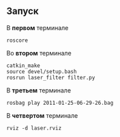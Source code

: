 ## Запуск

В **первом** терминале
```
roscore
```

Во **втором** терминале
```
catkin_make
source devel/setup.bash
rosrun laser_filter filter.py
```

В **третьем** терминале
```
rosbag play 2011-01-25-06-29-26.bag
```

В **четвертом** терминале
```
rviz -d laser.rviz
```
